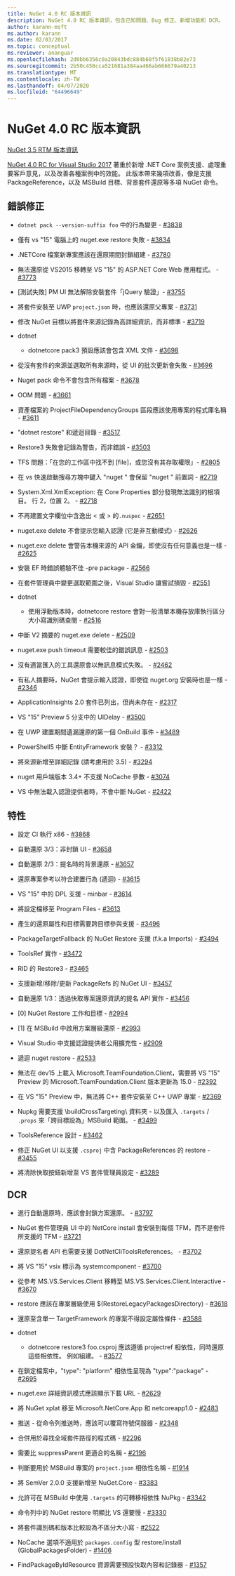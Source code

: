 ```yaml
---
title: NuGet 4.0 RC 版本資訊
description: NuGet 4.0 RC 版本資訊，包含已知問題、Bug 修正、新增功能和 DCR。
author: karann-msft
ms.author: karann
ms.date: 02/03/2017
ms.topic: conceptual
ms.reviewer: ananguar
ms.openlocfilehash: 2d0bb6356c0a20843bdc884b68f5f61838b82e73
ms.sourcegitcommit: 2b50c450cca521681a384aa466ab666679a40213
ms.translationtype: MT
ms.contentlocale: zh-TW
ms.lasthandoff: 04/07/2020
ms.locfileid: "64496649"
---
```

# <a name="nuget-40-rc-release-notes"></a>NuGet 4.0 RC 版本資訊

[NuGet 3.5 RTM 版本資訊](../release-notes/nuget-3.5-RTM.md)

[NuGet 4.0 RC for Visual Studio 2017](http://blog.nuget.org/20161121/introducing-nuget4.0) 著重於新增 .NET Core 案例支援、處理重要客戶意見，以及改善各種案例中的效能。 此版本帶來幾項改善，像是支援 PackageReference，以及 MSBuild 目標、背景套件還原等多項 NuGet 命令。

## <a name="bug-fixes"></a>錯誤修正

- `dotnet pack --version-suffix foo` 中的行為變更  - [#3838](https://github.com/NuGet/Home/issues/3838)

- 僅有 vs "15" 電腦上的 nuget.exe restore 失敗 - [#3834](https://github.com/NuGet/Home/issues/3834)

- .NETCore 檔案新專案應該在還原期間封鎖組建 - [#3780](https://github.com/NuGet/Home/issues/3780)

- 無法還原從 VS2015 移轉至 VS "15" 的 ASP.NET Core Web 應用程式。 - [#3773](https://github.com/NuGet/Home/issues/3773)

- [測試失敗] PM UI 無法解除安裝套件「jQuery 驗證」- [#3755](https://github.com/NuGet/Home/issues/3755)

- 將套件安裝至 UWP `project.json` 時，也應該還原父專案 - [#3731](https://github.com/NuGet/Home/issues/3731)

- 修改 NuGet 目標以將套件來源記錄為高詳細資訊，而非標準 - [#3719](https://github.com/NuGet/Home/issues/3719)

- dotnet
  - dotnetcore pack3 預設應該會包含 XML 文件 - [#3698](https://github.com/NuGet/Home/issues/3698)

- 從沒有套件的來源並選取所有來源時，從 UI 的批次更新會失敗 - [#3696](https://github.com/NuGet/Home/issues/3696)

- Nuget pack 命令不會包含所有檔案 - [#3678](https://github.com/NuGet/Home/issues/3678)

- OOM 問題 - [#3661](https://github.com/NuGet/Home/issues/3661)

- 資產檔案的 ProjectFileDependencyGroups 區段應該使用專案的程式庫名稱 - [#3611](https://github.com/NuGet/Home/issues/3611)

- "dotnet restore" 和遞迴目錄 - [#3517](https://github.com/NuGet/Home/issues/3517)

- Restore3 失敗會記錄為警告，而非錯誤 - [#3503](https://github.com/NuGet/Home/issues/3503)

- TFS 問題：「在您的工作區中找不到 [file]，或您沒有其存取權限」- [#2805](https://github.com/NuGet/Home/issues/2805)

- 在 vs 快速啟動搜尋方塊中鍵入 "nuget <packagename>" 會保留 "nuget " 前置詞 - [#2719](https://github.com/NuGet/Home/issues/2719)

- System.Xml.XmlException: 在 Core Properties 部分發現無法識別的根項目。 行 2，位置 2。 - [#2718](https://github.com/NuGet/Home/issues/2718)

- 不再建置文字欄位中含逸出 &lt; 或 &gt; 的`.nuspec` - [#2651](https://github.com/NuGet/Home/issues/2651)

- nuget.exe delete 不會提示您輸入認證 (它是非互動模式) - [#2626](https://github.com/NuGet/Home/issues/2626)

- nuget.exe delete 會警告本機來源的 API 金鑰，即使沒有任何意義也是一樣 - [#2625](https://github.com/NuGet/Home/issues/2625)

- 安裝 EF 時錯誤體驗不佳 -pre package - [#2566](https://github.com/NuGet/Home/issues/2566)

- 在套件管理員中變更選取範圍之後，Visual Studio 讓嘗試損毀 - [#2551](https://github.com/NuGet/Home/issues/2551)

- dotnet
  - 使用浮動版本時，dotnetcore restore 會對一般清單本機存放庫執行區分大小寫識別碼查閱 - [#2516](https://github.com/NuGet/Home/issues/2516)

- 中斷 V2 摘要的 nuget.exe delete - [#2509](https://github.com/NuGet/Home/issues/2509)

- nuget.exe push timeout 需要較佳的錯誤訊息 - [#2503](https://github.com/NuGet/Home/issues/2503)

- 沒有適當匯入的工具還原會以無訊息模式失敗。 - [#2462](https://github.com/NuGet/Home/issues/2462)

- 有私人摘要時，NuGet 會提示輸入認證，即使從 nuget.org 安裝時也是一樣 - [#2346](https://github.com/NuGet/Home/issues/2346)

- ApplicationInsights 2.0 套件已列出，但尚未存在 - [#2317](https://github.com/NuGet/Home/issues/2317)

- VS "15" Preview 5 分支中的 UIDelay - [#3500](https://github.com/NuGet/Home/issues/3500)

- 在 UWP 建置期間遺漏還原的第一個 OnBuild 事件 - [#3489](https://github.com/NuGet/Home/issues/3489)

- PowerShell5 中斷 EntityFramework 安裝？ - [#3312](https://github.com/NuGet/Home/issues/3312)

- 將來源新增至詳細記錄 (請考慮用於 3.5) - [#3294](https://github.com/NuGet/Home/issues/3294)

- nuget 用戶端版本 3.4+ 不支援 NoCache 參數 - [#3074](https://github.com/NuGet/Home/issues/3074)

- VS 中無法載入認證提供者時，不會中斷 NuGet - [#2422](https://github.com/NuGet/Home/issues/2422)

## <a name="features"></a>特性

- 設定 CI 執行 x86 - [#3868](https://github.com/NuGet/Home/issues/3868)

- 自動還原 3/3：非封鎖 UI - [#3658](https://github.com/NuGet/Home/issues/3658)

- 自動還原 2/3：提名時的背景還原 - [#3657](https://github.com/NuGet/Home/issues/3657)

- 還原專案參考以符合建置行為 (遞迴) - [#3615](https://github.com/NuGet/Home/issues/3615)

- VS "15" 中的 DPL 支援 - minbar - [#3614](https://github.com/NuGet/Home/issues/3614)

- 將設定檔移至 Program Files - [#3613](https://github.com/NuGet/Home/issues/3613)

- 產生的還原屬性和目標需要跨目標參與支援 - [#3496](https://github.com/NuGet/Home/issues/3496)

- PackageTargetFallback 的 NuGet Restore 支援 (f.k.a Imports) - [#3494](https://github.com/NuGet/Home/issues/3494)

- ToolsRef 實作 - [#3472](https://github.com/NuGet/Home/issues/3472)

- RID 的 Restore3 - [#3465](https://github.com/NuGet/Home/issues/3465)

- 支援新增/移除/更新 PackageRefs 的 NuGet UI - [#3457](https://github.com/NuGet/Home/issues/3457)

- 自動還原 1/3：透過快取專案還原資訊的提名 API 實作 - [#3456](https://github.com/NuGet/Home/issues/3456)

- [0] NuGet Restore 工作和目標 - [#2994](https://github.com/NuGet/Home/issues/2994)

- [1] 在 MSBuild 中啟用方案層級還原 - [#2993](https://github.com/NuGet/Home/issues/2993)

- Visual Studio 中支援認證提供者公用擴充性 - [#2909](https://github.com/NuGet/Home/issues/2909)

- 遞迴 nuget restore - [#2533](https://github.com/NuGet/Home/issues/2533)

- 無法在 dev15 上載入 Microsoft.TeamFoundation.Client，需要將 VS "15" Preview 的 Microsoft.TeamFoundation.Client 版本更新為 15.0 - [#2392](https://github.com/NuGet/Home/issues/2392)

- 在 VS "15" Preview 中，無法將 C++ 套件安裝至 C++ UWP 專案 - [#2369](https://github.com/NuGet/Home/issues/2369)

- Nupkg 需要支援 \buildCrossTargeting\ 資料夾 - 以及匯入 `.targets` / `.props` 來「跨目標設為」MSBuild 範圍。 - [#3499](https://github.com/NuGet/Home/issues/3499)

- ToolsReference 設計 - [#3462](https://github.com/NuGet/Home/issues/3462)

- 修正 NuGet UI 以支援 `.csproj` 中含 PackageReferences 的 restore - [#3455](https://github.com/NuGet/Home/issues/3455)

- 將清除快取按鈕新增至 VS 套件管理員設定 - [#3289](https://github.com/NuGet/Home/issues/3289)

## <a name="dcrs"></a>DCR

- 進行自動還原時，應該會封鎖方案還原。 - [#3797](https://github.com/NuGet/Home/issues/3797)

- NuGet 套件管理員 UI 中的 NetCore install 會安裝到每個 TFM，而不是套件所支援的 TFM - [#3721](https://github.com/NuGet/Home/issues/3721)

- 還原提名者 API 也需要支援 DotNetCliToolsReferences。 - [#3702](https://github.com/NuGet/Home/issues/3702)

- 將 VS "15" vsix 標示為 systemcomponent - [#3700](https://github.com/NuGet/Home/issues/3700)

- 從參考 MS.VS.Services.Client 移轉至 MS.VS.Services.Client.Interactive - [#3670](https://github.com/NuGet/Home/issues/3670)

- restore 應該在專案層級使用 $(RestoreLegacyPackagesDirectory) - [#3618](https://github.com/NuGet/Home/issues/3618)

- 還原至含單一 TargetFramework 的專案不得設定屬性條件 - [#3588](https://github.com/NuGet/Home/issues/3588)

- dotnet
  - dotnetcore restore3 foo.csproj 應該遵循 projectref 相依性，同時還原這些相依性。 例如組建。 - [#3577](https://github.com/NuGet/Home/issues/3577)

- 在鎖定檔案中，"type": "platform" 相依性呈現為 "type":"package" - [#2695](https://github.com/NuGet/Home/issues/2695)

- nuget.exe 詳細資訊模式應該顯示下載 URL - [#2629](https://github.com/NuGet/Home/issues/2629)

- 將 NuGet xplat 移至 Microsoft.NetCore.App 和 netcoreapp1.0 - [#2483](https://github.com/NuGet/Home/issues/2483)

- 推送 - 從命令列推送時，應該可以覆寫符號伺服器 - [#2348](https://github.com/NuGet/Home/issues/2348)

- 合併用於尋找全域套件路徑的程式碼 - [#2296](https://github.com/NuGet/Home/issues/2296)

- 需要比 suppressParent 更適合的名稱 - [#2196](https://github.com/NuGet/Home/issues/2196)

- 判斷要用於 MSBuild 專案的 `project.json` 相依性名稱 - [#1914](https://github.com/NuGet/Home/issues/1914)

- 將 SemVer 2.0.0 支援新增至 NuGet.Core - [#3383](https://github.com/NuGet/Home/issues/3383)

- 允許可在 MSBuild 中使用 `.targets` 的可轉移相依性 NuPkg - [#3342](https://github.com/NuGet/Home/issues/3342)

- 命令列中的 NuGet restore 明顯比 VS 還要慢 - [#3330](https://github.com/NuGet/Home/issues/3330)

- 將套件識別碼和版本比較設為不區分大小寫 - [#2522](https://github.com/NuGet/Home/issues/2522)

- NoCache 選項不適用於 `packages.config` 型 restore/install (GlobalPackagesFolder) - [#1406](https://github.com/NuGet/Home/issues/1406)

- FindPackageByIdResource 資源需要預設快取內容和記錄器 - [#1357](https://github.com/NuGet/Home/issues/1357)
